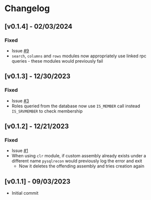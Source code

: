 # Changelog
## [v0.1.4] - 02/03/2024
### Fixed
- Issue [#9](https://github.com/Tw1sm/PySQLRecon/issues/9)
- `search`, `columns` and `rows` modules now appropriately use linked rpc queries - these modules would previously fail

## [v0.1.3] - 12/30/2023
### Fixed
- Issue [#3](https://github.com/Tw1sm/PySQLRecon/issues/3)
- Roles queried from the database now use `IS_MEMBER` call instead `IS_SRVMEMBER` to check membership

## [v0.1.2] - 12/21/2023
### Fixed
- Issue [#1](https://github.com/Tw1sm/PySQLRecon/issues/1)
- When using `clr` module, if custom assembly already exists under a different name `pysqlrecon` would previously log the error and exit
    - Now it deletes the offending assembly and tries creation again

## [v0.1.1] - 09/03/2023
- Initial commit